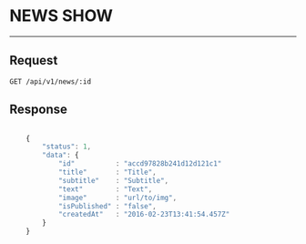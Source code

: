 # NEWS SHOW
-----------

## Request

    GET /api/v1/news/:id


## Response

```javascript

    {
        "status": 1,
        "data": {
            "id"          : "accd97828b241d12d121c1"
            "title"       : "Title",
            "subtitle"    : "Subtitle",
            "text"        : "Text",
            "image"       : "url/to/img",
            "isPublished" : "false",
            "createdAt"   : "2016-02-23T13:41:54.457Z"
        }
    }

```